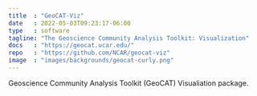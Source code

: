 ```yaml
---
title  : "GeoCAT-Viz"
date   : 2022-05-03T09:23:17-06:00
type   : software
tagline: "The Geoscience Community Analysis Toolkit: Visualization"
docs   : "https://geocat.ucar.edu/"
repo   : "https://github.com/NCAR/geocat-viz"
image  : "images/backgrounds/geocat-curly.png"
---
```



Geoscience Community Analysis Toolkit (GeoCAT) Visualiation package.